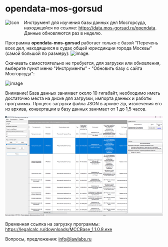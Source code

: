# opendata-mos-gorsud

<img src="https://github.com/user-attachments/assets/527b4cc3-18cb-4499-8a94-fb022ac5ae40" alt="Icon" style="width: 50px; height: 50px; float: left; margin-right: 10px;">

Инструмент для изучения базы данных дел Мосгорсуда, находящейся по ссылке: https://data.mos-gorsud.ru/opendata. Данные обновляются раз в неделю.

Программа **opendata-mos-gorsud** работает только с базой "Перечень всех дел, находящихся в судах общей юрисдикции города Москвы" (самой большой по размеру):
<img width="845" alt="image" src="https://github.com/lawlabs/opendata-mos-gorsud/assets/1498961/088f67ca-a6d5-4959-ad60-e7d60de0d561">.

Скачивать самостоятельно не требуется, для загрузки или обновления, выберите пункт меню "Инструменты" - "Обновить базу с сайта Мосгорсуда":

<img width="412" alt="image" src="https://github.com/lawlabs/opendata-mos-gorsud/assets/1498961/3857b0c4-7ebf-49b9-9fa3-ffa0d1155a52">

Внимание! База данных занимает около 10 гигабайт, необходимо иметь достаточно места на диске для загрузки, импорта данных и работы программы.  Процесс загрузки файла JSON в архиве zip, извлечения его из архива, конвертации в базу данных занимает от 1 до 1,5 часов.


<img src="https://github.com/lawlabs/opendata-mos-gorsud/blob/main/opendata-mos-gorsud-1.png">

Временная ссылка на загрузку программы: https://legalcalc.ru/downloads/MCCBase_1.1.0.8.exe

Вопросы, предложения: info@lawlabs.ru 

